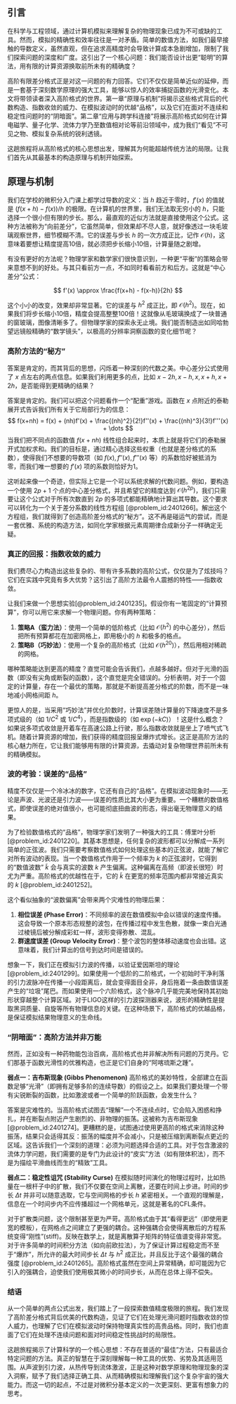 ## 引言
在科学与工程领域，通过计算机模拟来理解复杂的物理现象已成为不可或缺的工具。然而，模拟的精确性和效率往往是一对矛盾。简单的数值方法，如我们最早接触的导数定义，虽然直观，但在追求高精度时会导致计算成本急剧增加，限制了我们探索问题的深度和广度。这引出了一个核心问题：我们能否设计出更“聪明”的算法，用有限的计算资源换取前所未有的精确度？

高阶有限差分格式正是对这一问题的有力回答。它们不仅仅是简单近似的延伸，而是一套基于深刻数学原理的强大工具，能够以惊人的效率捕捉函数的光滑变化。本文将带领读者深入高阶格式的世界。第一章“原理与机制”将揭示这些格式背后的代数构造、指数收敛的威力、在模拟波动时的优越“品格”，以及它们在面对不连续和稳定性问题时的“阴暗面”。第二章“应用与跨学科连接”将展示高阶格式如何在计算电磁学、量子化学、流体力学乃至数值相对论等前沿领域中，成为我们“看见”不可见之物、模拟复杂系统的锐利透镜。

这趟旅程将从高阶格式的核心思想出发，理解其为何能超越传统方法的局限。让我们首先从其最基本的构造原理与机制开始探索。

## 原理与机制

我们在学校的微积分入门课上都学过导数的定义：当 $h$ 趋近于零时，$f'(x)$ 的值就是 $(f(x+h) - f(x))/h$ 的极限。在计算机的世界里，我们无法取无穷小的 $h$，只能选择一个很小但有限的步长。那么，最直观的近似方法就是直接使用这个公式。这种方法被称为“向前差分”，它虽然简单，但效果却不尽人意，就好像透过一块毛玻璃观察世界，细节模糊不清。它的误差与步长 $h$ 的一次方成正比，记作 $\mathcal{O}(h)$，这意味着要想让精度提高10倍，就必须把步长缩小10倍，计算量随之剧增。

有没有更好的方法呢？物理学家和数学家们很快意识到，一种更“平衡”的策略会带来意想不到的好处。与其只看前方一点，不如同时看看前方和后方。这就是“中心差分”公式：

$$
f'(x) \approx \frac{f(x+h) - f(x-h)}{2h}
$$

这个小小的改变，效果却非常显著。它的误差与 $h^2$ 成正比，即 $\mathcal{O}(h^2)$。现在，如果我们将步长缩小10倍，精度会提高整整100倍！这就像从毛玻璃换成了一块普通的窗玻璃，图像清晰多了。但物理学家的探索永无止境。我们能否制造出如同哈勃望远镜般精确的“数学镜头”，以极高的分辨率洞察函数的变化细节呢？

### 高阶方法的“秘方”

答案是肯定的，而其背后的思想，闪烁着一种深刻的代数之美。中心差分公式使用了 $x$ 点左右的两点信息。如果我们利用更多的点，比如 $x-2h, x-h, x, x+h, x+2h$，是否能得到更精确的结果？

答案是肯定的。我们可以把这个问题看作一个“配重”游戏。函数在 $x$ 点附近的泰勒展开式告诉我们所有关于它局部行为的信息：
$$
f(x+nh) = f(x) + (nh)f'(x) + \frac{(nh)^2}{2!}f''(x) + \frac{(nh)^3}{3!}f'''(x) + \dots
$$
当我们把不同点的函数值 $f(x+nh)$ 线性组合起来时，本质上就是将它们的泰勒展开式加权求和。我们的目标是，通过精心选择这些权重（也就是差分格式的系数），使得我们不想要的导数项（如 $f(x), f''(x), f'''(x)$ 等）的系数恰好被抵消为零，而我们唯一想要的 $f'(x)$ 项的系数则恰好为1。

这听起来像一个奇迹，但实际上它是一个可以系统求解的代数问题。例如，要构造一个使用 $2p+1$ 个点的中心差分格式，并且希望它的精度达到 $\mathcal{O}(h^{2p})$，我们只需要让这个公式对于所有次数直到 $2p$ 的多项式都能精确地计算出其导数。这个要求可以转化为一个关于差分系数的线性方程组 [@problem_id:2401266]。解出这个方程组，我们就得到了创造高阶差分格式的“秘方”。这不再是碰运气的尝试，而是一套优雅、系统的构造方法，如同化学家根据元素周期律合成新分子一样确定无疑。

### 真正的回报：指数收敛的威力

我们费尽心力构造出这些复杂的、带有许多系数的高阶公式，仅仅是为了炫技吗？它们在实践中究竟有多大优势？这引出了高阶方法最令人震撼的特性——指数收敛。

让我们来做一个思想实验[@problem_id:2401235]。假设你有一笔固定的“计算预算”，你可以用它来求解一个物理问题。你有两种策略：

1.  **策略A（蛮力法）**：使用一个简单的低阶格式（比如 $\mathcal{O}(h^2)$ 的中心差分），然后把所有预算都花在加密网格上，即用极小的 $h$ 和极多的格点。
2.  **策略B（巧妙法）**：使用一个复杂的高阶格式（比如 $\mathcal{O}(h^{20})$），然后用相对稀疏的网格。

哪种策略能达到更高的精度？直觉可能会告诉我们，点越多越好。但对于光滑的函数（即没有尖角或断裂的函数），这个直觉是完全错误的。分析表明，对于一个固定的计算量，存在一个最优的策略，那就是不断提高差分格式的阶数，而不是一味地减小网格间距 $h$。

更惊人的是，当采用“巧妙法”并优化阶数时，计算误差随计算量的下降速度不是多项式级的（如 $1/C^2$ 或 $1/C^4$），而是指数级的（如 $\exp(-kC)$）！这是什么概念？如果说多项式收敛是开着车在高速公路上行驶，那么指数收敛就是坐上了喷气式飞机。随着计算资源的增加，我们获得的精度回报呈爆炸式增长。这正是高阶方法的核心魅力所在，它让我们能够用有限的计算资源，去撬动对复杂物理世界前所未有的精确模拟。

### 波的考验：误差的“品格”

精度不仅仅是一个冷冰冰的数字，它还有自己的“品格”。在模拟波动现象时——无论是声波、光波还是引力波——误差的性质比其大小更为重要。一个糟糕的数值格式，即使误差的绝对值很小，也可能彻底扭曲波的形态，得出毫无物理意义的结果。

为了检验数值格式的“品格”，物理学家们发明了一种强大的工具：傅里叶分析 [@problem_id:2401220]。其基本思想是，任何复杂的波形都可以分解成一系列简单的正弦波。我们只需要考察数值格式如何处理这些基本的正弦波，就能了解它对所有波动的表现。当一个数值格式作用于一个频率为 $k$ 的正弦波时，它得到的“数值波数” $\tilde{k}$ 会与真实的波数 $k$ 产生偏离。这种偏离在高频（即波长很短）时尤为严重。高阶格式的优越性在于，它的 $\tilde{k}$ 在更宽的频率范围内都非常接近真实的 $k$ [@problem_id:2401252]。

这个看似抽象的“波数偏离”会带来两个灾难性的物理后果：

1.  **相位误差 (Phase Error)**：不同频率的波在数值模拟中会以错误的速度传播。这会导致一个原本形态规整的波包，在传播过程中发生色散，就像一束白光通过棱镜后被分解成彩虹一样，波形变得弥散、混乱。
2.  **群速度误差 (Group Velocity Error)**：整个波包的整体移动速度也会出错。这意味着，我们计算出的信号到达时间是错误的。

想象一下，我们正在模拟引力波的传播，以验证爱因斯坦的理论 [@problem_id:2401299]。如果使用一个低阶的二阶格式，一个初始时干净利落的引力波脉冲在传播一小段距离后，就会变得面目全非，身后拖着一条由数值误差产生的“垃圾”尾巴。而如果使用一个六阶格式，这个脉冲几乎能完美地保持其初始形状穿越整个计算区域。对于LIGO这样的引力波探测器来说，波形的精确性是提取黑洞质量、自旋等所有物理信息的关键。在这种场景下，高阶格式的优越品格，是保证模拟结果物理意义的生命线。

### “阴暗面”：高阶方法并非万能

然而，正如没有一种药物能包治百病，高阶格式也并非解决所有问题的万灵丹。它们那基于函数光滑性的优雅构造，也正是它们自身的“阿喀琉斯之踵”。

**弱点一：吉布斯现象 (Gibbs Phenomenon)**
高阶格式的美妙特性，全部建立在函数足够“光滑”（即拥有足够多阶的连续导数）的假设之上。如果我们要处理一个带有尖锐断裂的函数，比如激波或者一个简单的阶跃函数，会发生什么？

答案是灾难性的。当高阶格式试图去“理解”一个不连续点时，它会陷入困惑和挣扎，并在断裂点附近产生剧烈的、非物理的振荡。这被称为吉布斯现象 [@problem_id:2401274]。更糟糕的是，试图通过使用更高阶的格式来消除这种振荡，结果只会适得其反：振荡的幅度并不会减小，只是被压缩到离断裂点更近的区域。这告诉我们一个深刻的道理：必须为问题选择合适的工具。对于包含激波的流体力学问题，我们需要的是专门为此设计的“皮实”方法（如有限体积法），而不是为描绘平滑曲线而生的“精致”工具。

**弱点二：稳定性诅咒 (Stability Curse)**
在模拟随时间演化的物理过程时，比如热量在一根杆子中的扩散，我们不仅要在空间上离散，还要在时间上步进。时间的步长 $\Delta t$ 并非可以随意选取，它与空间网格的步长 $h$ 紧密相关。一个直观的理解是，信息在一个时间步内不应传播超过一个网格单元，这就是著名的CFL条件。

对于扩散类问题，这个限制甚至更为严苛。高阶格式由于其“看得更远”（即使用更宽的模板），在网格点之间建立了更强的耦合。这种强耦合会使得离散后的方程系统变得“刚性”(stiff)。反映在数学上，就是离散算子矩阵的特征值谱变得非常宽。对于许多简单的时间积分方法（如向前欧拉法），为了保证计算过程稳定而不至于“爆炸”，所允许的最大时间步长 $\Delta t$ 与 $h^2$ 成正比，并且反比于这个最强的耦合强度 [@problem_id:2401265]。高阶格式虽然在空间上异常精确，却可能因为它引入的强耦合，迫使我们使用极其微小的时间步长，从而在总体上得不偿失。

### 结语

从一个简单的两点公式出发，我们踏上了一段探索数值精度极限的旅程。我们发现了高阶差分格式背后优美的代数构造，见证了它们在处理光滑问题时指数收敛的惊人威力，也理解了它们在模拟波动时保持物理真实性的高贵品格。同时，我们也直面了它们在处理不连续问题和面对时间稳定性挑战时的局限性。

这趟旅程揭示了计算科学的一个核心思想：不存在普适的“最佳”方法，只有最适合特定问题的方法。真正的智慧在于深刻理解每一种工具的优势、劣势及其适用范围。从声波到引力波，从热传导到流体激波，正是这种对数学原理和物理现象的深入洞察，赋予了我们选择正确工具、从而精确模拟和理解我们这个复杂宇宙的强大能力。而这一切的起点，不过是对微积分基本定义的一次更深刻、更富有想象力的思考。